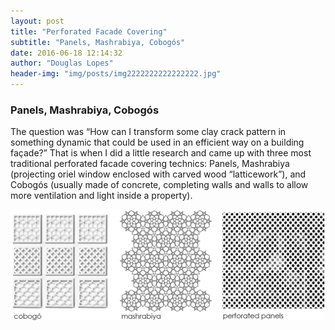 ```yaml
---
layout: post
title: "Perforated Facade Covering"
subtitle: "Panels, Mashrabiya, Cobogós"
date: 2016-06-18 12:14:32
author: "Douglas Lopes"
header-img: "img/posts/img2222222222222222.jpg"
---
```


### Panels, Mashrabiya, Cobogós
  
The question was “How can I transform some clay crack pattern in something dynamic that could be used in an efficient way on a building façade?” That is when I did a little research and came up with three most traditional perforated facade covering technics: Panels, Mashrabiya (projecting oriel window enclosed with carved wood “latticework”), and Cobogós (usually made of concrete, completing walls and walls to allow more ventilation and light inside a property). 
  
  ![blooming](/img/posts/img111111111.png)

